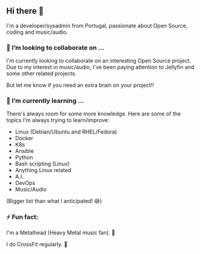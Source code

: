 ## Hi there 👋

<!--
**thehaniak/thehaniak** is a ✨ _special_ ✨ repository because its `README.md` (this file) appears on your GitHub profile.

Here are some ideas to get you started:

- 🔭 I’m currently working on ...
- 🌱 I’m currently learning ...
- 👯 I’m looking to collaborate on ...
- 🤔 I’m looking for help with ...
- 💬 Ask me about ...
- 📫 How to reach me: ...
- 😄 Pronouns: ...
- ⚡ Fun fact: ...
-->

I'm a developer/sysadmin from Portugal, passionate about Open Source, coding and music/audio.

### 👯 I’m looking to collaborate on ...

I'm currently looking to collaborate on an interesting Open Source project.
Due to my interest in music/audio, I've been paying attention to Jellyfin and some other related projects.

But let me know if you need an extra brain on your project!!

### 🌱 I’m currently learning ...

There's always room for some more knowledge.
Here are some of the topics I'm always trying to learn/improve:
  - Linux (Debian/Ubuntu and RHEL/Fedora)
  - Docker
  - K8s
  - Ansible
  - Python
  - Bash scripting (Linux)
  - Anything Linux related
  - A.I.
  - DevOps
  - Music/Audio

(Bigger list than what I anticipated! :sweat_smile:)

### ⚡ Fun fact:

I'm a Metalhead (Heavy Metal music fan). :metal:

I do CrossFit regularly. 💪
